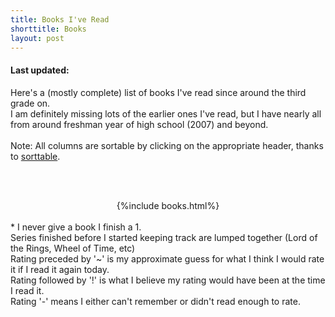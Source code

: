 ```yaml
---
title: Books I've Read
shorttitle: Books
layout: post
---
```

<script src='/js/script.js' type="text/javascript"></script>

<h4 id='modifiedOn'>Last updated: </h4>
<span class="blogpost">
Here's a (mostly complete) list of books I've read since around the third grade on.
<br>
I am definitely missing lots of the earlier ones I've read, but I have nearly all from around freshman year of high school (2007) and beyond. 
<br>
<br>
Note: All columns are sortable by clicking on the appropriate header, thanks to <a href="http://www.kryogenix.org/code/browser/sorttable/">sorttable</a>.

<br><br>

<center>
{%include books.html%}
</center>

<br>
* I never give a book I finish a 1. 
<br>
Series finished before I started keeping track are lumped together (Lord of the Rings, Wheel of Time, etc)
<br>
Rating preceded by '~' is my approximate guess for what I think I would rate it if I read it again today.
<br>
Rating followed by '!' is what I believe my rating would have been at the time I read it. 
<br>
Rating '-' means I either can't remember or didn't read enough to rate.
